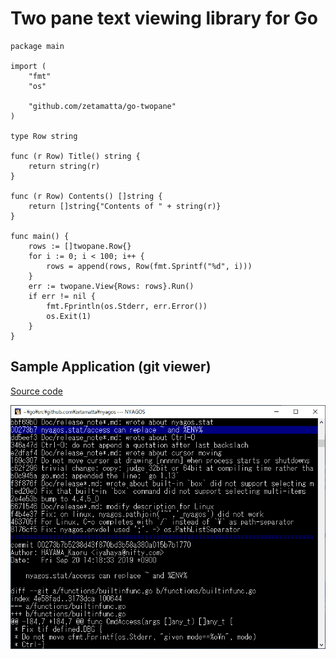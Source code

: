 Two pane text viewing library for Go
===================================

```
package main

import (
	"fmt"
	"os"

	"github.com/zetamatta/go-twopane"
)

type Row string

func (r Row) Title() string {
	return string(r)
}

func (r Row) Contents() []string {
	return []string{"Contents of " + string(r)}
}

func main() {
	rows := []twopane.Row{}
	for i := 0; i < 100; i++ {
		rows = append(rows, Row(fmt.Sprintf("%d", i)))
	}
	err := twopane.View{Rows: rows}.Run()
	if err != nil {
		fmt.Fprintln(os.Stderr, err.Error())
		os.Exit(1)
	}
}
```

Sample Application (git viewer)
-------------------------------

[Source code](./gitview/main.go)

<img src="./demo.gif" alt="DEMO ANIMATION" />

